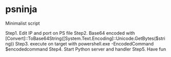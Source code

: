 # psninja
Minimalist script

Step1. Edit IP and port on PS file
Step2. Base64 encoded with [Convert]::ToBase64String([System.Text.Encoding]::Unicode.GetBytes($string))
Step3. execute on target with powershell.exe -EncodedCommand $encodedcommand
Step4. Start Python server and handler
Step5. Have fun
